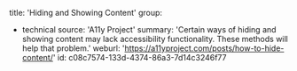 title: 'Hiding and Showing Content'
group:
  - technical
source: 'A11y Project'
summary: 'Certain ways of hiding and showing content may lack accessibility functionality. These methods will help that problem.'
weburl: 'https://a11yproject.com/posts/how-to-hide-content/'
id: c08c7574-133d-4374-86a3-7d14c3246f77
